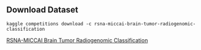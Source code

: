 ## Download Dataset

`kaggle competitions download -c rsna-miccai-brain-tumor-radiogenomic-classification`

[RSNA-MICCAI Brain Tumor Radiogenomic Classification](https://www.kaggle.com/c/rsna-miccai-brain-tumor-radiogenomic-classification/data)



